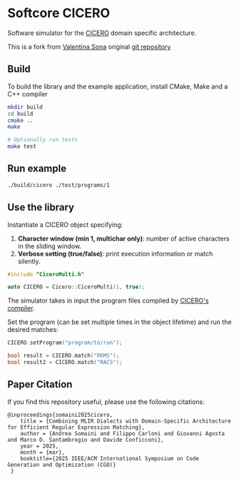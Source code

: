 # Softcore CICERO

Software simulator for the [CICERO](https://github.com/necst/cicero) domain specific architecture.

This is a fork from [Valentina Sona](https://github.com/ValentinaSona) original [git repository](https://github.com/ValentinaSona/SoftwareCICERO)

## Build

To build the library and the example application, install CMake, Make and a C++ compiler

```bash
mkdir build
cd build
cmake ..
make

# Optionally run tests
make test
```

## Run example

```bash
./build/cicero ./test/programs/1
```

## Use the library

Instantiate a CICERO object specifying:

1. **Character window (min 1, multichar only)**: number of active characters in the sliding window.
2. **Verbose setting (true/false)**: print execution information or match silently.

```cpp
#include "CiceroMulti.h"

auto CICERO = Cicero::CiceroMulti(1, true);
```

The simulator takes in input the program files compiled by [CICERO's compiler](https://github.com/necst/cicero_compiler).

Set the program (can be set multiple times in the object lifetime) and run the desired matches:

```cpp
CICERO.setProgram("program/to/run");

bool result = CICERO.match("RKMS");
bool result2 = CICERO.match("RACS");
```

## Paper Citation

If you find this repository useful, please use the following citations:

```
@inproceedings{somaini2025cicero,
    title = {Combining MLIR Dialects with Domain-Specific Architecture for Efficient Regular Expression Matching},
    author = {Andrea Somaini and Filippo Carloni and Giovanni Agosta and Marco D. Santambrogio and Davide Conficconi},
    year = 2025,
    month = {mar},
    booktitle={2025 IEEE/ACM International Symposium on Code Generation and Optimization (CGO)}
 } 
```

